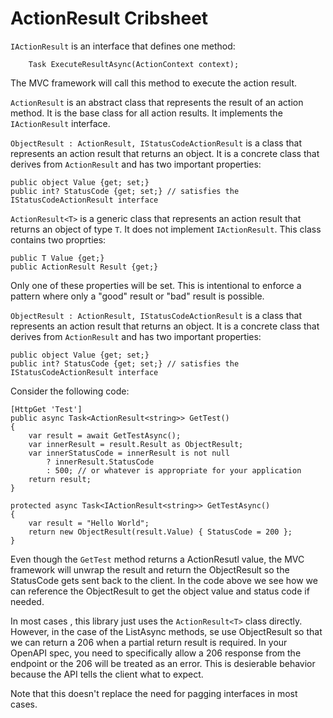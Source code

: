 ﻿# ActionResult Cribsheet

```IActionResult``` is an interface that defines one method:
```
	Task ExecuteResultAsync(ActionContext context);
```
The MVC framework will call this method to execute the action result.

```ActionResult``` is an abstract class that represents the result of an action method. 
It is the base class for all action results. It implements the ```IActionResult``` interface.

```ObjectResult : ActionResult, IStatusCodeActionResult``` is a class that represents an action result that returns an object.
It is a concrete class that derives from ```ActionResult``` and has two important properties:
```
public object Value {get; set;}	
public int? StatusCode {get; set;} // satisfies the IStatusCodeActionResult interface
```	

```ActionResult<T>``` is a generic class that represents an action result that returns an object of type ```T```. It does
not implement ```IActionResult```. This class contains two proprties:
```
public T Value {get;}
public ActionResult Result {get;}	
```
Only one of these properties will be set. This is intentional to enforce a pattern where only a "good" result or "bad" result is 
possible. 


```ObjectResult : ActionResult, IStatusCodeActionResult``` is a class that represents an action result that returns an object.
It is a concrete class that derives from ```ActionResult``` and has two important properties:
```
public object Value {get; set;}
public int? StatusCode {get; set;} // satisfies the IStatusCodeActionResult interface
```	

Consider the following code:
```
[HttpGet 'Test']
public async Task<ActionResult<string>> GetTest()
{
	var result = await GetTestAsync();
	var innerResult = result.Result as ObjectResult;
	var innerStatusCode = innerResult is not null 
		? innerResult.StatusCode 
		: 500; // or whatever is appropriate for your application	
	return result;
}	

protected async Task<IActionResult<string>> GetTestAsync()
{
	var result = "Hello World";	
	return new ObjectResult(result.Value) { StatusCode = 200 };
}
```

Even though the ```GetTest``` method returns a ActionResutl<string> value, the MVC framework will unwrap the result and return 
the ObjectResult so the StatusCode gets sent back to the client. In the code above we see how we can reference the 
ObjectResult to get the object value and status code if needed. 

In most cases , this library just uses the ```ActionResult<T>``` class directly. However, in the case of the ListAsync methods,
se use ObjectResult so that we can return a 206 when a partial return result is required. In your OpenAPI spec, you need to 
specifically allow a 206 response from the endpoint or the 206 will be treated as an error. This is desierable behavior because 
the API tells the client what to expect.

Note that this doesn't replace the need for pagging interfaces in most cases.
